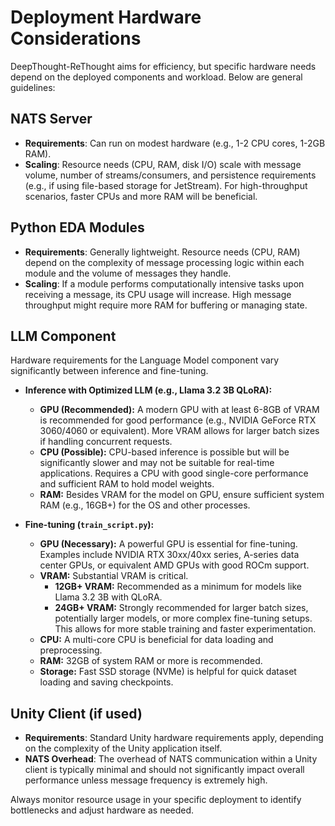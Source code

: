 # Deployment Hardware Considerations

DeepThought-ReThought aims for efficiency, but specific hardware needs depend on the deployed components and workload. Below are general guidelines:

## NATS Server

*   **Requirements**: Can run on modest hardware (e.g., 1-2 CPU cores, 1-2GB RAM).
*   **Scaling**: Resource needs (CPU, RAM, disk I/O) scale with message volume, number of streams/consumers, and persistence requirements (e.g., if using file-based storage for JetStream). For high-throughput scenarios, faster CPUs and more RAM will be beneficial.

## Python EDA Modules

*   **Requirements**: Generally lightweight. Resource needs (CPU, RAM) depend on the complexity of message processing logic within each module and the volume of messages they handle.
*   **Scaling**: If a module performs computationally intensive tasks upon receiving a message, its CPU usage will increase. High message throughput might require more RAM for buffering or managing state.

## LLM Component

Hardware requirements for the Language Model component vary significantly between inference and fine-tuning.

*   **Inference with Optimized LLM (e.g., Llama 3.2 3B QLoRA):**
    *   **GPU (Recommended):** A modern GPU with at least 6-8GB of VRAM is recommended for good performance (e.g., NVIDIA GeForce RTX 3060/4060 or equivalent). More VRAM allows for larger batch sizes if handling concurrent requests.
    *   **CPU (Possible):** CPU-based inference is possible but will be significantly slower and may not be suitable for real-time applications. Requires a CPU with good single-core performance and sufficient RAM to hold model weights.
    *   **RAM:** Besides VRAM for the model on GPU, ensure sufficient system RAM (e.g., 16GB+) for the OS and other processes.

*   **Fine-tuning (`train_script.py`):**
    *   **GPU (Necessary):** A powerful GPU is essential for fine-tuning. Examples include NVIDIA RTX 30xx/40xx series, A-series data center GPUs, or equivalent AMD GPUs with good ROCm support.
    *   **VRAM:** Substantial VRAM is critical.
        *   **12GB+ VRAM:** Recommended as a minimum for models like Llama 3.2 3B with QLoRA.
        *   **24GB+ VRAM:** Strongly recommended for larger batch sizes, potentially larger models, or more complex fine-tuning setups. This allows for more stable training and faster experimentation.
    *   **CPU:** A multi-core CPU is beneficial for data loading and preprocessing.
    *   **RAM:** 32GB of system RAM or more is recommended.
    *   **Storage:** Fast SSD storage (NVMe) is helpful for quick dataset loading and saving checkpoints.

## Unity Client (if used)

*   **Requirements**: Standard Unity hardware requirements apply, depending on the complexity of the Unity application itself.
*   **NATS Overhead**: The overhead of NATS communication within a Unity client is typically minimal and should not significantly impact overall performance unless message frequency is extremely high.

Always monitor resource usage in your specific deployment to identify bottlenecks and adjust hardware as needed.
